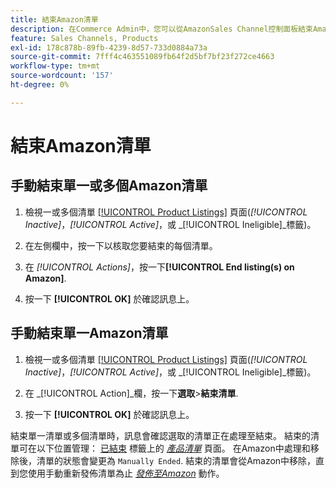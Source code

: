 ```yaml
---
title: 結束Amazon清單
description: 在Commerce Admin中，您可以從AmazonSales Channel控制面板結束Amazon清單。
feature: Sales Channels, Products
exl-id: 178c878b-89fb-4239-8d57-733d0884a73a
source-git-commit: 7fff4c463551089fb64f2d5bf7bf23f272ce4663
workflow-type: tm+mt
source-wordcount: '157'
ht-degree: 0%

---
```


# 結束Amazon清單

## 手動結束單一或多個Amazon清單

1. 檢視一或多個清單 [[!UICONTROL Product Listings]](./managing-product-listings.md) 頁面(_[!UICONTROL Inactive]_，_[!UICONTROL Active]_，或 _[!UICONTROL Ineligible]_標籤)。

1. 在左側欄中，按一下以核取您要結束的每個清單。

1. 在 _[!UICONTROL Actions]_，按一下&#x200B;**[!UICONTROL End listing(s) on Amazon]**.

1. 按一下 **[!UICONTROL OK]** 於確認訊息上。

## 手動結束單一Amazon清單

1. 檢視一或多個清單 [[!UICONTROL Product Listings]](./managing-product-listings.md) 頁面(_[!UICONTROL Inactive]_，_[!UICONTROL Active]_，或 _[!UICONTROL Ineligible]_標籤)。

1. 在 _[!UICONTROL Action]_欄，按一下&#x200B;**選取**>**結束清單**.

1. 按一下 **[!UICONTROL OK]** 於確認訊息上。

結束單一清單或多個清單時，訊息會確認選取的清單正在處理至結束。 結束的清單可在以下位置管理： [已結束](./ended-listings.md) 標籤上的 [_產品清單_](./managing-product-listings.md) 頁面。 在Amazon中處理和移除後，清單的狀態會變更為 `Manually Ended`. 結束的清單會從Amazon中移除，直到您使用手動重新發佈清單為止 [_發佈至Amazon_](./publish-listings-manually.md) 動作。
